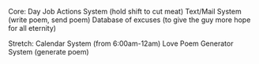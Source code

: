 Core:
Day Job Actions System (hold shift to cut meat)
Text/Mail System (write poem, send poem)
Database of excuses (to give the guy more hope for all eternity)

Stretch:
Calendar System (from 6:00am-12am)
Love Poem Generator System (generate poem)
